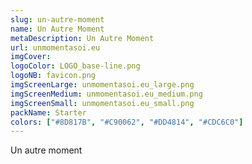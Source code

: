 ```yaml
---
slug: un-autre-moment
name: Un Autre Moment
metaDescription: Un Autre Moment
url: unmomentasoi.eu
imgCover:
logoColor: LOGO_base-line.png
logoNB: favicon.png
imgScreenLarge: unmomentasoi.eu_large.png
imgScreenMedium: unmomentasoi.eu_medium.png
imgScreenSmall: unmomentasoi.eu_small.png
packName: Starter
colors: ["#8D817B", "#C90062", "#DD4814", "#CDC6C0"]
---
```

Un autre moment
